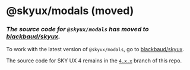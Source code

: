 # @skyux/modals (moved)

### *The source code for `@skyux/modals` has moved to [blackbaud/skyux](https://github.com/blackbaud/skyux).*

To work with the latest version of `@skyux/modals`, go to [blackbaud/skyux](https://github.com/blackbaud/skyux).

The source code for SKY UX 4 remains in the [`4.x.x`](https://github.com/blackbaud/skyux-modals/tree/4.x.x) branch of this repo.
